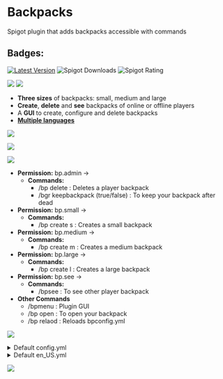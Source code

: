 # Backpacks
Spigot plugin that adds backpacks accessible with commands
## Badges:
[![Latest Version](https://img.shields.io/badge/Latest%20Version-2.2.2-brightgreen)](https://github.com/IBMESP/Backpacks/releases/latest)
![Spigot Downloads](https://img.shields.io/spiget/downloads/99840?label=Spigot%20Downloads)
![Spigot Rating](https://img.shields.io/spiget/rating/99840?label=Spigot%20Rating)


[![](https://i.imgur.com/6JVFkxy.png)](https://www.spigotmc.org/resources/backpacks.99840/)
![](https://i.imgur.com/Edv3vWf.png)
- **Three sizes** of backpacks: small, medium and large
- **Create**, **delete** and **see** backpacks of online or offline players
- A **GUI** to create, configure and delete backpacks
- **[Multiple languages]()**

![](https://i.imgur.com/M21j7Lc.png)

![](https://media2.giphy.com/media/3zRrIdt0yYDYmfNJAs/giphy.gif)

![](https://i.imgur.com/XEfeWN8.png)
- **Permission:** bp.admin →
  - **Commands:**
    - /bp delete <player> : Deletes a player backpack
    - /bgr keepbackpack (true/false) : To keep your backpack after dead
- **Permission:** bp.small →
  - **Commands:**
    - /bp create s : Creates a small backpack
- **Permission:** bp.medium →
  - **Commands:**
    - /bp create m : Creates a medium backpack
- **Permission:** bp.large →
  - **Commands:**
    - /bp create l : Creates a large backpack
- **Permission:** bp.see →
  - **Commands:**
    - /bpsee <player> : To see other player backpack
- **Other Commands**
  - /bpmenu : Plugin GUI
  - /bp open : To open your backpack
  - /bp relaod : Reloads bpconfig.yml

![](https://i.imgur.com/oH7B1CQ.png)
<details>
  <summary>Default config.yml</summary>
  
```YAML
name: "&6[Backpacks] "

# This is the config version for reference.
# DO NOT EDIT VALUE.
configVersion: 2

#Available languages
#en_US
#es_ES
#zh_CN
locale: en_US

# This is the en_US.yml version for reference.
# ONLY EDIT ONCE ALL LANGUAGE FILES HAVE BEEN UPDATED.
languageFile: 4

#Paginated create and delete GUIs, adds pages of players to create and delete GUIs
#If using this gives lag just change to false
paginatedGUI: true

#Maximun number of backpacks per player (1-36)
maxBP: 9
  ```
</details>
<details>
<summary>Default en_US.yml</summary>

```YAML
create:
  already: "You already have a backpack"
  perm: "You do not have permission to create a %size% backpack"
  maxbp: "You can not create more backpacks"
  target:
    already: "%player% already has a backpack"
    created: "You created a backpack to "
    create: "%player% created you a %size% backpack"
    perm: "You do not have permission to create other backpacks"
delete:
  confirm: "Write \u0022confirm\u0022"
  notBackpack: "You do not have a backpack"
  deleted: "Your backpack has been deleted"
  target:
    notBackpack: "%player% does not have a backpack"
    deleted: "%player%'s backpack has been deleted"
    perm: "You do not have permission to delete other backpacks"
    deletedBy: "Your backpack has been deleted by %player%"
gui:
  small: "small"
  medium: "medium"
  large: "large"
  title: "&rBackpack Menu"
  browser: "Write the name"
  nextPage: "Next page"
  previousPage: "Previous page"
  size:
    small: "&a&lSmall size"
    medium: "&e&lMedium size"
    large: "&4&lLarge size"
  items:
    create: "Create a backpack"
    delete: "Delete a backpack"
    config: "Config"
    configuration: "&rConfiguration"
    keepBackpack: "Keep Backpack"
    current: "Current: "
    back: "Back"
    search: "Search a player"
    has: "%player% has a backpack"
    hasNot: "%player% does not have a backpack"
    size: "&rSize"
  config:
    gamerule: "Gamerule keepBackpack is now set: %bool%"
    changeSize: "%size% size set to %num% row"
    small: "Small backpack can't be bigger than medium backpack"
    large: "Large backpack can't be smaller than medium backpack"
  create:
    title: "&rPlayers Online (%size%)"
  delete:
    title: "&rPlayers Online (Delete)"
  open:
    small: "Small Backpack"
    medium: "Medium Backpack"
    large: "Large Backpack"
config:
  reloaded: "[Backpacks] Config reloaded!"
  perms: "You do not have permission to use this command"
  exist: "This command doesn't exists"
  open: "Use /bp open to open the backpack"
  help: "Use /bp help to see the commands"
  update: "Backpacks has a new update"
  notUpdate: "Backpacks is up to date"
  title: "&r%player%'s Backpack"
  backpacks: "&rBackpacks"
  ```
</details>

![](https://bstats.org/signatures/bukkit/Backpacks%20-%20by%20Ib.svg)

  
